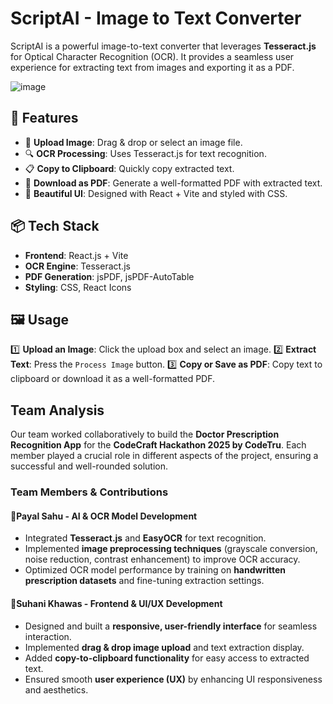 # ScriptAI - Image to Text Converter

ScriptAI is a powerful image-to-text converter that leverages **Tesseract.js** for Optical Character Recognition (OCR). It provides a seamless user experience for extracting text from images and exporting it as a PDF.

![image](https://github.com/user-attachments/assets/cff2264c-8cd3-44d7-90ac-0cdf5a09d55b)


## 🚀 Features
- 📸 **Upload Image**: Drag & drop or select an image file.
- 🔍 **OCR Processing**: Uses Tesseract.js for text recognition.
- 📋 **Copy to Clipboard**: Quickly copy extracted text.
- 📄 **Download as PDF**: Generate a well-formatted PDF with extracted text.
- 🎨 **Beautiful UI**: Designed with React + Vite and styled with CSS.


## 📦 Tech Stack
- **Frontend**: React.js + Vite
- **OCR Engine**: Tesseract.js
- **PDF Generation**: jsPDF, jsPDF-AutoTable
- **Styling**: CSS, React Icons


## 🖼️ Usage

1️⃣ **Upload an Image**: Click the upload box and select an image.
2️⃣ **Extract Text**: Press the `Process Image` button.
3️⃣ **Copy or Save as PDF**: Copy text to clipboard or download it as a well-formatted PDF.


##  Team Analysis  

Our team worked collaboratively to build the **Doctor Prescription Recognition App** for the **CodeCraft Hackathon 2025 by CodeTru**. Each member played a crucial role in different aspects of the project, ensuring a successful and well-rounded solution.  

### **Team Members & Contributions**  

#### **🔹Payal Sahu - AI & OCR Model Development**  
- Integrated **Tesseract.js** and **EasyOCR** for text recognition.  
- Implemented **image preprocessing techniques** (grayscale conversion, noise reduction, contrast enhancement) to improve OCR accuracy.  
- Optimized OCR model performance by training on **handwritten prescription datasets** and fine-tuning extraction settings.  

#### **🔹Suhani Khawas - Frontend & UI/UX Development**  
- Designed and built a **responsive, user-friendly interface** for seamless interaction.  
- Implemented **drag & drop image upload** and text extraction display.  
- Added **copy-to-clipboard functionality** for easy access to extracted text.  
- Ensured smooth **user experience (UX)** by enhancing UI responsiveness and aesthetics.  

